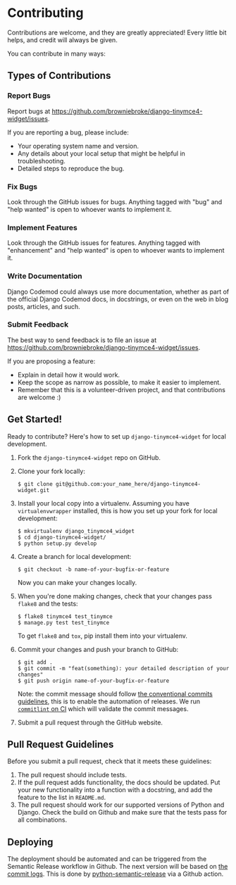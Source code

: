 # Contributing

Contributions are welcome, and they are greatly appreciated! Every little bit helps, and credit will always be given.

You can contribute in many ways:

## Types of Contributions

### Report Bugs

Report bugs at <https://github.com/browniebroke/django-tinymce4-widget/issues>.

If you are reporting a bug, please include:

- Your operating system name and version.
- Any details about your local setup that might be helpful in troubleshooting.
- Detailed steps to reproduce the bug.

### Fix Bugs

Look through the GitHub issues for bugs. Anything tagged with "bug" and "help wanted" is open to whoever wants to implement it.

### Implement Features

Look through the GitHub issues for features. Anything tagged with "enhancement" and "help wanted" is open to whoever wants to implement it.

### Write Documentation

Django Codemod could always use more documentation, whether as part of the official Django Codemod docs, in docstrings, or even on the web in blog posts, articles, and such.

### Submit Feedback

The best way to send feedback is to file an issue at <https://github.com/browniebroke/django-tinymce4-widget/issues>.

If you are proposing a feature:

- Explain in detail how it would work.
- Keep the scope as narrow as possible, to make it easier to implement.
- Remember that this is a volunteer-driven project, and that contributions are welcome :)

## Get Started!

Ready to contribute? Here's how to set up `django-tinymce4-widget` for local development.

1.  Fork the `django-tinymce4-widget` repo on GitHub.

2.  Clone your fork locally:

    ```shell
    $ git clone git@github.com:your_name_here/django-tinymce4-widget.git
    ```

3.  Install your local copy into a virtualenv. Assuming you have `virtualenvwrapper` installed, this is how you set up your fork for local development:

    ```shell
    $ mkvirtualenv django_tinymce4_widget
    $ cd django-tinymce4-widget/
    $ python setup.py develop
    ```

4.  Create a branch for local development:

    ```shell
    $ git checkout -b name-of-your-bugfix-or-feature
    ```

    Now you can make your changes locally.

5.  When you're done making changes, check that your changes pass `flake8` and the tests:

    ```shell
    $ flake8 tinymce4 test_tinymce
    $ manage.py test test_tinymce
    ```

    To get `flake8` and `tox`, pip install them into your virtualenv.

6.  Commit your changes and push your branch to GitHub:

    ```shell
    $ git add .
    $ git commit -m "feat(something): your detailed description of your changes"
    $ git push origin name-of-your-bugfix-or-feature
    ```
    
    Note: the commit message should follow [the conventional commits guidelines](https://www.conventionalcommits.org), this is to enable the automation of releases. We run [`commitlint` on CI](https://github.com/marketplace/actions/commit-linter) which will validate the commit messages.

7.  Submit a pull request through the GitHub website.

## Pull Request Guidelines

Before you submit a pull request, check that it meets these guidelines:

1.  The pull request should include tests.
2.  If the pull request adds functionality, the docs should be updated. Put your new functionality into a function with a docstring, and add the feature to the list in `README.md`.
3.  The pull request should work for our supported versions of Python and Django. Check the build on Github and make sure that the tests pass for all combinations.

## Deploying

The deployment should be automated and can be triggered from the Semantic Release workflow in Github. The next version will be based on [the commit logs](https://python-semantic-release.readthedocs.io/en/latest/commit-log-parsing.html#commit-log-parsing). This is done by [python-semantic-release](https://python-semantic-release.readthedocs.io/en/latest/index.html) via a Github action.

